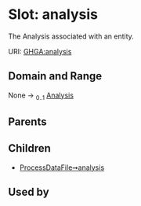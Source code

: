 
# Slot: analysis


The Analysis associated with an entity.

URI: [GHGA:analysis](https://w3id.org/GHGA/analysis)


## Domain and Range

None &#8594;  <sub>0..1</sub> [Analysis](Analysis.md)

## Parents


## Children

 *  [ProcessDataFile➞analysis](ProcessDataFile_analysis.md)

## Used by

